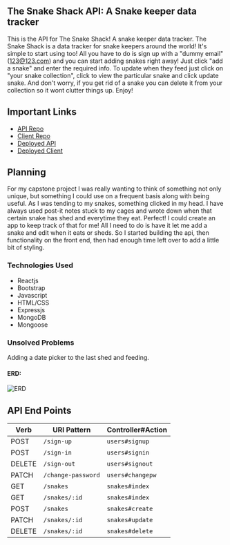 ## The Snake Shack API: A Snake keeper data tracker

This is the API for The Snake Shack! A snake keeper data tracker.
The Snake Shack is a data tracker for snake keepers around the world! It's simple
to start using too! All you have to do is sign up with a "dummy email"(123@123.com)
and you can start adding snakes right away! Just click "add a snake" and enter the required
info. To update when they feed just click on "your snake collection", click to view
the particular snake and click update snake. And don't worry, if you get rid of a snake you can delete it from your collection so it wont clutter things up. Enjoy!


## Important Links

- [API Repo](https://github.com/TheLog1/the-snake-shack-api)
- [Client Repo](https://github.com/TheLog1/the-snake-shack)
- [Deployed API](peaceful-wave-30757.herokuapp.com/)
- [Deployed Client](thelog1.github.io/the-snake-shack/)

## Planning

For my capstone project I was really wanting to think of something not only unique,
but something I could use on a frequent basis along with being useful. As I was tending to
my snakes, something clicked in my head. I have always used post-it notes stuck to my
cages and wrote down when that certain snake has shed and everytime they eat. Perfect! I
could create an app to keep track of that for me! All I need to do is have it let me add a
snake and edit when it eats or sheds. So I started building the api, then functionality on
the front end, then had enough time left over to add a little bit of styling.

### Technologies Used

- Reactjs
- Bootstrap
- Javascript
- HTML/CSS
- Expressjs
- MongoDB
- Mongoose

### Unsolved Problems


Adding a date picker to the last shed and feeding.


#### ERD:
<img alt="ERD" src="https://i.imgur.com/JBxLdBs.png">

## API End Points

| Verb   | URI Pattern          | Controller#Action |
|--------|----------------------|-------------------|
| POST   | `/sign-up`           | `users#signup`    |
| POST   | `/sign-in`           | `users#signin`    |
| DELETE | `/sign-out`          | `users#signout`   |
| PATCH  | `/change-password`   | `users#changepw`  |
| GET    | `/snakes`            | `snakes#index`    |
| GET    | `/snakes/:id`        | `snakes#index`    |
| POST   | `/snakes`            | `snakes#create`   |
| PATCH  | `/snakes/:id`        | `snakes#update`   |
| DELETE | `/snakes/:id`        | `snakes#delete`   |
